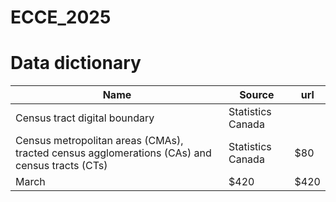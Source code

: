 # ECCE_2025



# Data dictionary

| Name    | Source |    url | 
| -------- | ------- |  ------- |
| Census tract digital boundary  | Statistics Canada    |
| Census metropolitan areas (CMAs), tracted census agglomerations (CAs) and census tracts (CTs)  | Statistics Canada    | $80     |
| March    | $420    |  $420   |

